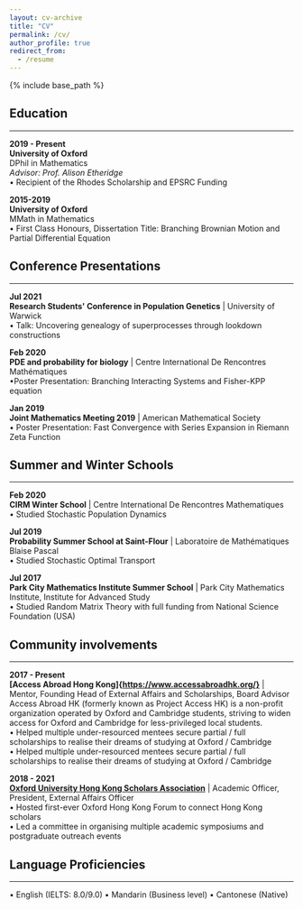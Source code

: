 ```yaml
---
layout: cv-archive
title: "CV"
permalink: /cv/
author_profile: true
redirect_from:
  - /resume
---
```


<style>
a.uline {text-decoration:underline;}
</style>

{% include base_path %}

<!-- <a href="../files/cv.pdf" class="uline">Click here for a full pdf copy of my CV</a> -->

## Education
---
**2019 - Present**<br>
**University of Oxford**<br>
DPhil in Mathematics <br>
*Advisor: Prof. Alison Etheridge* <br>
•	Recipient of the Rhodes Scholarship and EPSRC Funding <br>


**2015-2019**<br>
**University of Oxford**<br>
MMath in Mathematics <br>
•	First Class Honours, Dissertation Title: Branching Brownian Motion and Partial Differential Equation

## Conference Presentations
---

**Jul 2021** <br>
**Research Students' Conference in Population Genetics** | University of Warwick  <br>
•	Talk: Uncovering genealogy of superprocesses through lookdown constructions 

**Feb 2020** <br>
**PDE and probability for biology** | Centre International De Rencontres Mathématiques<br>
•Poster Presentation: Branching Interacting Systems and Fisher-KPP equation<br>

**Jan 2019** <br>
**Joint Mathematics Meeting 2019** | American Mathematical Society <br>
•  Poster Presentation: Fast Convergence with Series Expansion in Riemann Zeta Function<br>

## Summer and Winter Schools
---
**Feb 2020** <br>
**CIRM Winter School** | Centre International De Rencontres Mathematiques<br>
•  Studied Stochastic Population Dynamics<br>

**Jul 2019** <br>
**Probability Summer School at Saint-Flour** |  Laboratoire de Mathématiques Blaise Pascal  <br>
•  Studied Stochastic Optimal Transport<br>

**Jul 2017** <br>
**Park City Mathematics Institute Summer School** | Park City Mathematics Institute, Institute for Advanced Study <br>
•  Studied Random Matrix Theory with full funding from National Science Foundation (USA)<br>

## Community involvements
---

**2017 - Present** <br>
**[Access Abroad Hong Kong]{https://www.accessabroadhk.org/}** | Mentor, Founding Head of External Affairs and Scholarships, Board Advisor <br>
Access Abroad HK (formerly known as Project Access HK) is a non-profit organization operated by Oxford and Cambridge students, striving to widen access for Oxford and Cambridge for less-privileged local students. <br>
•	Helped multiple under-resourced mentees secure partial / full scholarships to realise their dreams of studying at Oxford / Cambridge <br>
•	Helped multiple under-resourced mentees secure partial / full scholarships to realise their dreams of studying at Oxford / Cambridge <br>
 

**2018 - 2021** <br>
**[Oxford University Hong Kong Scholars Association](https://oxhkscholars.web.ox.ac.uk/#/)** | Academic Officer, President, External Affairs Officer <br>
•	Hosted first-ever Oxford Hong Kong Forum to connect Hong Kong scholars <br>
•	Led a committee in organising multiple academic symposiums and postgraduate outreach events<br>




## Language Proficiencies 
---
• English (IELTS: 8.0/9.0)    • Mandarin (Business level)    • Cantonese (Native)
